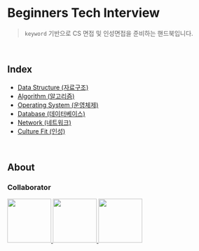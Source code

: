 # Beginners Tech Interview

> `keyword` 기반으로 CS 면접 및 인성면접을 준비하는 핸드북입니다.

<br>

## Index

- [Data Structure (자료구조)](./data-structure/README.md)
- [Algorithm (알고리즘)](./algorithm/README.md)
- [Operating System (운영체제)](./operating-system/README.md)
- [Database (데이터베이스)]()
- [Network (네트워크)]()
- [Culture Fit (인성)]()

<br>

## About

### Collaborator

<p>
<a href="https://github.com/bepyan">
  <img src="https://github.com/bepyan.png" width="100">
</a>
<a href="https://github.com/ondal1997">
  <img src="https://github.com/ondal1997.png" width="100">
</a>
<a href="https://github.com/RokwonK">
  <img src="https://github.com/RokwonK.png" width="100">
</a>
</p>
